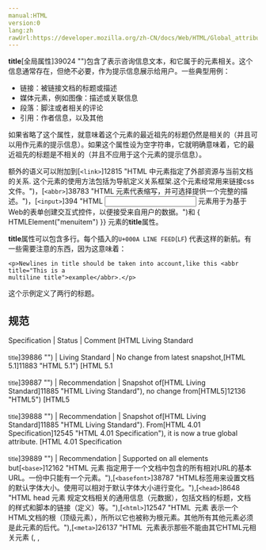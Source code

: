 ```yaml
---
manual:HTML
version:0
lang:zh
rawUrl:https://developer.mozilla.org/zh-CN/docs/Web/HTML/Global_attributes/title#
---
```






**title**[全局属性]39024 "")包含了表示咨询信息文本，和它属于的元素相关。这个信息通常存在，但绝不必要，作为提示信息展示给用户。一些典型用例：


* 链接：被链接文档的标题或描述
* 媒体元素，例如图像：描述或关联信息
* 段落：脚注或者相关的评论
* 引用：作者信息，以及其他


如果省略了这个属性，就意味着这个元素的最近祖先的标题仍然是相关的（并且可以用作元素的提示信息）。如果这个属性设为空字符串，它就明确意味着，它的最近祖先的标题是不相关的（并且不应用于这个元素的提示信息）。



额外的语义可以附加到[`<link>`]12815 "HTML 中<link>元素指定了外部资源与当前文档的关系. 这个元素的使用方法包括为导航定义关系框架.这个元素经常用来链接css文件。")，[`<abbr>`]38783 "HTML <abbr>元素代表缩写，并可选择提供一个完整的描述。")，[`<input>`]394 "HTML <input> 元素用于为基于Web的表单创建交互式控件，以便接受来自用户的数据。")和 { HTMLElement(&quot;menuitem&quot;) }} 元素的**title**属性。



**title**属性可以包含多行。每个插入的`U+000A LINE FEED`(`LF`) 代表这样的新航。有一些需要注意的东西，因为这意味着：


```
<p>Newlines in title should be taken into account,like this <abbr title="This is a
multiline title">example</abbr>.</p>
```


这个示例定义了两行的标题。


## 规范<a name="规范"></a>

Specification | Status | Comment 
[HTML Living Standard<br></br><small>title</small>]39886 "") | Living Standard | No change from latest snapshot,[HTML 5.1]11883 "HTML 5.1") 
[HTML 5.1<br></br><small>title</small>]39887 "") | Recommendation | Snapshot of[HTML Living Standard]11885 "HTML Living Standard"), no change from[HTML5]12136 "HTML5") 
[HTML5<br></br><small>title</small>]39888 "") | Recommendation | Snapshot of[HTML Living Standard]11885 "HTML Living Standard"). From[HTML 4.01 Specification]12545 "HTML 4.01 Specification"), it is now a true global attribute. 
[HTML 4.01 Specification<br></br><small>title</small>]39889 "") | Recommendation | Supported on all elements but[`<base>`]12162 "HTML <base> 元素 指定用于一个文档中包含的所有相对URL的基本URL。一份中只能有一个<base>元素。"),[`<basefont>`]38787 "HTML标签用来设置文档的默认字体大小。使用<font>可以相对于默认字体大小进行变化。"),[`<head>`]8648 "HTML head 元素 规定文档相关的通用信息（元数据），包括文档的标题，文档的样式和脚本的链接（定义）等。"),[`<html>`]12547 "HTML <html> 元素 表示一个HTML文档的根（顶级元素），所所以它也被称为根元素。其他所有其他元素必须是此元素的后代。"),[`<meta>`]26137 "HTML <meta> 元素表示那些不能由其它HTML元相关元素 (<base>, <link>, <script>, <style> 或 <title>) 之一表示的任何元数据信息."),[`<param>`]38830 "HTML <param> 元素(或 HTML Parameter 元素) 定义了 <object>的参数"),[`<script>`]8665 "HTML <script> 元素用于嵌入或引用可执行脚本。"), and[`<title>`]38841 "HTML <title> 元素 定义文档的标题，显示在浏览器的标题栏或标签页上。它只可以包含文本，若是包含有标签，则包含的任何标签都不会被解释。"). 


## 浏览器兼容性<a name="浏览器兼容性"></a>


**[We&#39;re converting our compatibility data into a machine-readable JSON format]3344 "")**. This compatibility table still uses the old format, because we haven&#39;t yet converted the data it contains.**[Find out how you can help!]3392 "")**


* 
* 

Feature | Chrome | Firefox (Gecko) | Internet Explorer | Opera | Safari 
Basic support | (Yes) | (Yes) | (Yes) | (Yes) | (Yes) 
Multi-line support | (Yes) | [12]4932 "Released on 2012-04-24.")(12) | (Yes) | ? | ? 




## 另见<a name="另见"></a>

* 所有[全局属性]39024 "")
* 反映这个属性的[`HTMLElement.title`]12346 "HTMLElement.title 属性表示元素的 title。当鼠标移到节点上时，会以“工具提示”（tool tip）的弹出形式显示该属性的属性值文本。")



